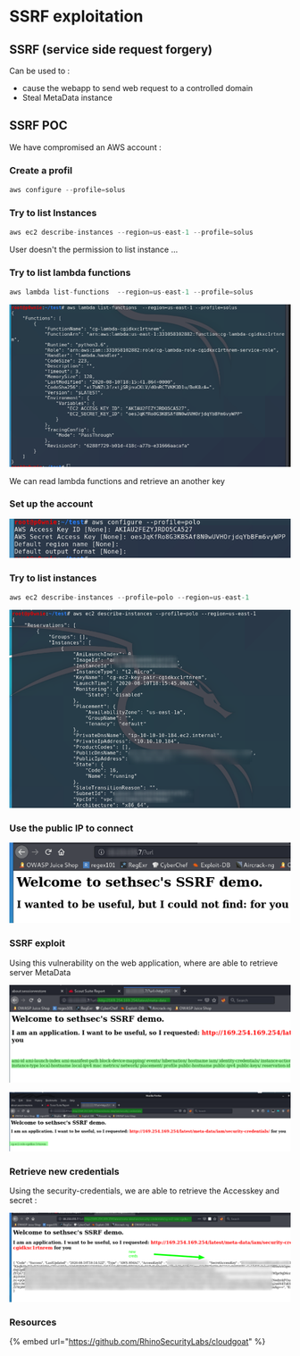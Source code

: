 # SSRF exploitation

## SSRF \(service side request forgery\)

Can be used to :

* cause the webapp to send web request to a controlled domain
* Steal MetaData instance

## SSRF POC

We have compromised an AWS account :

### Create a profil

```csharp
aws configure --profile=solus
```

### Try to list Instances

```csharp
aws ec2 describe-instances --region=us-east-1 --profile=solus
```

User doesn't the permission to list instance ...

### Try to list lambda functions

```csharp
aws lambda list-functions  --region=us-east-1 --profile=solus
```

![](../../../../../.gitbook/assets/image%20%28182%29.png)

We can read lambda functions and retrieve an another key

### Set up the account

![](../../../../../.gitbook/assets/image%20%28226%29.png)

### Try to list instances

```csharp
aws ec2 describe-instances --profile=polo --region=us-east-1
```

![](../../../../../.gitbook/assets/image%20%2872%29.png)

### Use the public IP to connect

![](../../../../../.gitbook/assets/image%20%28242%29.png)

### SSRF exploit 

Using this vulnerability on the web application, where are able to retrieve server MetaData

![](../../../../../.gitbook/assets/image%20%28146%29.png)

![](../../../../../.gitbook/assets/image%20%2851%29.png)

### Retrieve new credentials

Using the security-credentials, we are able to retrieve the Accesskey and secret :

![](../../../../../.gitbook/assets/image%20%2813%29.png)

### Resources

{% embed url="https://github.com/RhinoSecurityLabs/cloudgoat" %}

